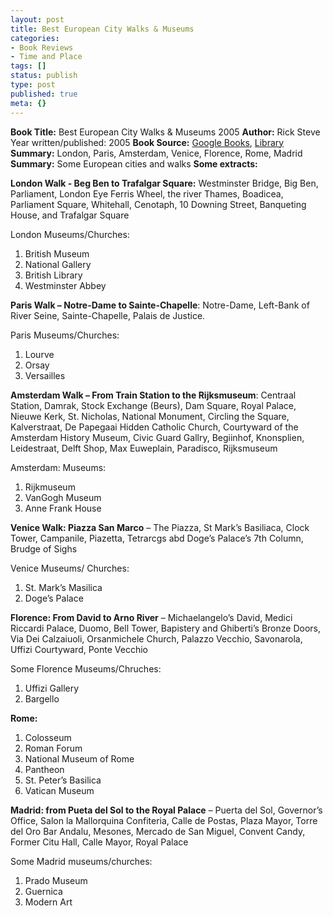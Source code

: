 ```yaml
---
layout: post
title: Best European City Walks & Museums
categories:
- Book Reviews
- Time and Place
tags: []
status: publish
type: post
published: true
meta: {}
---
```

<strong>Book Title:</strong> Best European City Walks &amp; Museums 2005
<strong>Author:</strong> Rick Steve
Year written/published: 2005
<strong>Book Source:</strong> <a href="http://books.google.com/books?id=c5IuHAAACAAJ&amp;dq=Best+European+City+Walks++rick">Google Books</a>, <a href="http://vistaweb.nlb.gov.sg/cgi-bin/cw_cgi?fullRecord+32503+3002+12466129+1+0">Library</a>
<strong>Summary:</strong> London, Paris, Amsterdam, Venice, Florence, Rome, Madrid
<strong>Summary:</strong> Some European cities and walks
<strong>Some extracts:</strong>

<strong>London Walk - Beg Ben to Trafalgar Square:</strong> Westminster Bridge, Big Ben, Parliament, London Eye Ferris Wheel, the river Thames, Boadicea, Parliament Square, Whitehall, Cenotaph, 10 Downing Street, Banqueting House, and Trafalgar Square

London Museums/Churches:
<ol>
	<li>British Museum</li>
	<li>National Gallery</li>
	<li>British Library</li>
	<li>Westminster Abbey</li>
</ol>
<strong>Paris Walk – Notre-Dame to Sainte-Chapelle</strong>: Notre-Dame, Left-Bank of River Seine, Sainte-Chapelle, Palais de Justice.

Paris Museums/Churches:
<ol>
	<li>Lourve</li>
	<li>Orsay</li>
	<li>Versailles</li>
</ol>
<strong>Amsterdam Walk – From Train Station to the Rijksmuseum</strong>: Centraal Station, Damrak, Stock Exchange (Beurs), Dam Square, Royal Palace, Nieuwe Kerk, St. Nicholas, National Monument, Circling the Square, Kalverstraat, De Papegaai Hidden Catholic Church, Courtyward of the Amsterdam History Museum, Civic Guard Gallry, Begiinhof, Knonsplien, Leidestraat, Delft Shop, Max Euweplain, Paradisco, Rijksmuseum

Amsterdam: Museums:
<ol>
	<li>Rijkmuseum</li>
	<li>VanGogh Museum</li>
	<li>Anne Frank House</li>
</ol>
<strong>Venice Walk: Piazza San Marco</strong> – The Piazza, St Mark’s Basiliaca, Clock Tower, Campanile, Piazetta, Tetrarcgs abd Doge’s Palace’s 7th Column, Brudge of Sighs

Venice Museums/ Churches:
<ol>
	<li>St. Mark’s Masilica</li>
	<li>Doge’s Palace</li>
</ol>
<strong>Florence: From David to Arno River</strong> – Michaelangelo’s David, Medici Riccardi Palace, Duomo, Bell Tower, Bapistery and Ghiberti’s Bronze Doors, Via Dei Calzaiuoli, Orsanmichele Church, Palazzo Vecchio, Savonarola, Uffizi Courtyward, Ponte Vecchio

Some Florence Museums/Chruches:
<ol>
	<li>Uffizi Gallery</li>
	<li>Bargello</li>
</ol>
<strong>Rome:</strong>
<ol>
	<li>Colosseum</li>
	<li>Roman Forum</li>
	<li>National Museum of Rome</li>
	<li>Pantheon</li>
	<li>St. Peter’s Basilica</li>
	<li>Vatican Museum</li>
</ol>
<strong>Madrid: from Pueta del Sol to the Royal Palace</strong> – Puerta del Sol, Governor’s Office, Salon la Mallorquina Confiteria, Calle de Postas, Plaza Mayor, Torre del Oro Bar Andalu, Mesones, Mercado de San Miguel, Convent Candy, Former Citu Hall, Calle Mayor, Royal Palace

Some Madrid museums/churches:
<ol>
	<li>Prado Museum</li>
	<li>Guernica</li>
	<li>Modern Art</li>
</ol>
